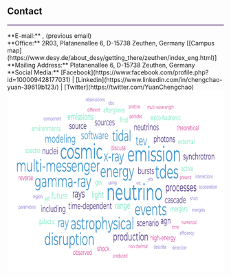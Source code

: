 ## Contact
<hr style="height:4px;border-width:0;color:gray;background-color:#B3A1BF">
**E-mail:** <chengchao.yuan@ulb.be>, <chengchao.yuan@desy.de> (previous email) <br /> 
**Office:** 2R03, Platanenallee 6, D-15738 Zeuthen, Germany [[Campus map](https://www.desy.de/about_desy/getting_there/zeuthen/index_eng.html)] <br />
**Mailing Address:** Platanenallee 6, D-15738 Zeuthen, Germany<br /> 
**Social Media:** [Facebook](https://www.facebook.com/profile.php?id=100009428177031) | [Linkedin](https://www.linkedin.com/in/chengchao-yuan-39619b123/) | [Twitter](https://twitter.com/YuanChengchao)

<img align="center" src="files/keywords.png" alt="drawing" height="420" width="840"/>













